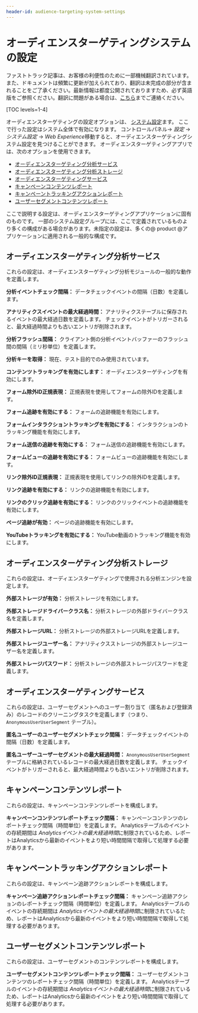 ```yaml
---
header-id: audience-targeting-system-settings
---
```


# オーディエンスターゲティングシステムの設定

<p class="alert alert-info"><span class="wysiwyg-color-blue120">ファストトラック記事は、お客様の利便性のために一部機械翻訳されています。また、ドキュメントは頻繁に更新が加えられており、翻訳は未完成の部分が含まれることをご了承ください。最新情報は都度公開されておりますため、必ず英語版をご参照ください。翻訳に問題がある場合は、<a href="mailto:support-content-jp@liferay.com">こちら</a>までご連絡ください。</span></p>

[TOC levels=1-4]

オーディエンスターゲティングの設定オプションは、 [システム設定](/docs/7-1/user/-/knowledge_base/u/system-settings)ます。 ここで行った設定はシステム全体で有効になります。 コントロールパネル→ *設定* → *システム設定* → *Web Experience*移動すると、オーディエンスターゲティングシステム設定を見つけることができます。 オーディエンスターゲティングアプリでは、次のオプションを使用できます。

  - [オーディエンスターゲティング分析サービス](#audience-targeting-analytics-service)
  - [オーディエンスターゲティング分析ストレージ](#audience-targeting-analytics-storage)
  - [オーディエンスターゲティングサービス](#audience-targeting-service)
  - [キャンペーンコンテンツレポート](#campaign-content-report)
  - [キャンペーントラッキングアクションレポート](#campaign-tracking-actions-report)
  - [ユーザーセグメントコンテンツレポート](#user-segment-content-report)

ここで説明する設定は、オーディエンスターゲティングアプリケーションに固有のものです。 一部のシステム設定グループには、ここで定義されているものより多くの構成がある場合があります。未指定の設定は、多くの@ product @アプリケーションに適用される一般的な構成です。

## オーディエンスターゲティング分析サービス

これらの設定は、オーディエンスターゲティング分析モジュールの一般的な動作を定義します。

**分析イベントチェック間隔：** データチェックイベントの間隔（日数）を定義します。

**アナリティクスイベントの最大経過時間：** アナリティクステーブルに保存されるイベントの最大経過日数を定義します。 チェックイベントがトリガーされると、最大経過時間よりも古いエントリが削除されます。

**分析フラッシュ間隔：** クライアント側の分析イベントバッファーのフラッシュ間の間隔（ミリ秒単位）を定義します。

**分析キーを取得：** 現在、テスト目的でのみ使用されています。

**コンテンツトラッキングを有効にします：** オーディエンスターゲティングを有効にします。

**フォーム除外ID正規表現：** 正規表現を使用してフォームの除外IDを定義します。

**フォーム追跡を有効にする：** フォームの追跡機能を有効にします。

**フォームインタラクショントラッキングを有効にする：** インタラクションのトラッキング機能を有効にします。

**フォーム送信の追跡を有効にする：** フォーム送信の追跡機能を有効にします。

**フォームビューの追跡を有効にする：** フォームビューの追跡機能を有効にします。

**リンク除外ID正規表現：** 正規表現を使用してリンクの除外IDを定義します。

**リンク追跡を有効にする：** リンクの追跡機能を有効にします。

**リンクのクリック追跡を有効にする：** リンクのクリックイベントの追跡機能を有効にします。

**ページ追跡が有効：** ページの追跡機能を有効にします。

**YouTubeトラッキングを有効にする：** YouTube動画のトラッキング機能を有効にします。

## オーディエンスターゲティング分析ストレージ

これらの設定は、オーディエンスターゲティングで使用される分析エンジンを設定します。

**外部ストレージが有効：** 分析ストレージを有効にします。

**外部ストレージドライバークラス名：** 分析ストレージの外部ドライバークラス名を定義します。

**外部ストレージURL：** 分析ストレージの外部ストレージURLを定義します。

**外部ストレージユーザー名：** アナリティクスストレージの外部ストレージユーザー名を定義します。

**外部ストレージパスワード：** 分析ストレージの外部ストレージパスワードを定義します。

## オーディエンスターゲティングサービス

これらの設定は、ユーザーセグメントへのユーザー割り当て（匿名および登録済み）のレコードのクリーニングタスクを定義します（つまり、 `AnonymousUserUserSegment` テーブル）。

**匿名ユーザーのユーザーセグメントチェック間隔：** データチェックイベントの間隔（日数）を定義します。

**匿名ユーザーユーザーセグメントの最大経過時間：** `AnonymousUserUserSegment` テーブルに格納されているレコードの最大経過日数を定義します。 チェックイベントがトリガーされると、最大経過時間よりも古いエントリが削除されます。

## キャンペーンコンテンツレポート

これらの設定は、キャンペーンコンテンツレポートを構成します。

**キャンペーンコンテンツレポートチェック間隔：** キャンペーンコンテンツのレポートチェック間隔（時間単位）を定義します。 Analyticsテーブルのイベントの存続期間は *Analyticsイベントの最大経過時間*に制限されているため、レポートはAnalyticsから最新のイベントをより短い時間間隔で取得して処理する必要があります。

## キャンペーントラッキングアクションレポート

これらの設定は、キャンペーン追跡アクションレポートを構成します。

**キャンペーン追跡アクションレポートチェック間隔：** キャンペーン追跡アクションのレポートチェック間隔（時間単位）を定義します。 Analyticsテーブルのイベントの存続期間は *Analyticsイベントの最大経過時間*に制限されているため、レポートはAnalyticsから最新のイベントをより短い時間間隔で取得して処理する必要があります。

## ユーザーセグメントコンテンツレポート

これらの設定は、ユーザーセグメントのコンテンツレポートを構成します。

**ユーザーセグメントコンテンツレポートチェック間隔：** ユーザーセグメントコンテンツのレポートチェック間隔（時間単位）を定義します。 Analyticsテーブルのイベントの存続期間は *Analyticsイベントの最大経過時間*に制限されているため、レポートはAnalyticsから最新のイベントをより短い時間間隔で取得して処理する必要があります。
